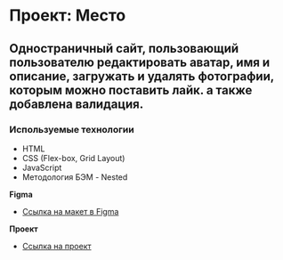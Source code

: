 # Проект: Место
## Одностраничный сайт, пользовающий пользователю редактировать аватар, имя и описание, загружать и удалять фотографии, которым можно поставить лайк. а также добавлена валидация.

### Используемые технологии

* HTML
* CSS (Flex-box, Grid Layout)
* JavaScript
* Методология БЭМ - Nested

**Figma**

* [Ссылка на макет в Figma](https://www.figma.com/file/2cn9N9jSkmxD84oJik7xL7/JavaScript.-Sprint-4?node-id=0%3A1)

**Проект**

* [Ссылка на проект](https://b0risov.github.io/mesto/index.html)
